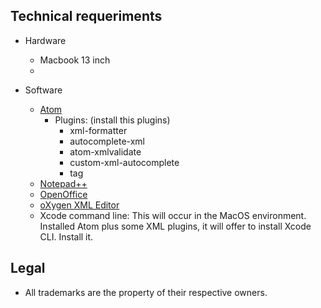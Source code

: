 ## Technical requeriments ##

* Hardware
     - Macbook 13 inch
     - 

* Software
     - [Atom](https://atom.io/)
         - Plugins: (install this plugins)
             - xml-formatter
             - autocomplete-xml
             - atom-xmlvalidate
             - custom-xml-autocomplete
             - tag
     - [Notepad++](https://notepad-plus-plus.org/download/v7.5.6.html)
     - [OpenOffice](https://www.openoffice.org/es/)
     - [oXygen XML Editor](http://www.oxygenxml.com/)
     - Xcode command line: This will occur in the MacOS environment. Installed Atom plus some XML plugins, it will offer to install Xcode CLI. Install it.

## Legal ##

* All trademarks are the property of their respective owners.